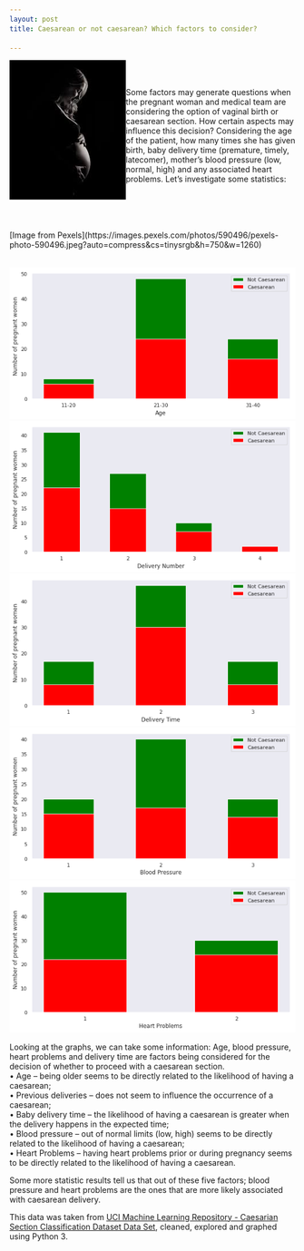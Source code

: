 ```yaml
---
layout: post
title: Caesarean or not caesarean? Which factors to consider?

---
```

<img align="left" src="/img/pregnant.jpg">

<br>
<br>

Some factors may generate questions when the pregnant woman and medical team are considering the option of vaginal birth or caesarean section. 
How certain aspects may influence this decision?
Considering the age of the patient, how many times she has given birth, baby delivery time (premature, timely, latecomer), mother’s blood pressure (low, normal, high) and any associated heart problems. Let’s investigate some statistics:

<br>
<br>
<br>
<br>
[Image from Pexels](https://images.pexels.com/photos/590496/pexels-photo-590496.jpeg?auto=compress&cs=tinysrgb&h=750&w=1260)  

<br>
<br>

![](/img/age.png) 
![](/img/delivery_number.png)
![](/img/delivery_time.png)
![](/img/blood_pressure.png)
![](/img/heart_problems.png)

Looking at the graphs, we can take some information: 
Age, blood pressure, heart problems and delivery time are factors being considered for the decision of whether to proceed with a caesarean section.  
•	Age – being older seems to be directly related to the likelihood of having a caesarean;  
•	Previous deliveries – does not seem to influence the occurrence of a caesarean;  
•	Baby delivery time – the likelihood of having a caesarean is greater when the delivery happens in the expected time;  
•	Blood pressure – out of normal limits (low, high) seems to be directly related to the likelihood of having a caesarean;  
•	Heart Problems – having heart problems prior or during pregnancy seems to be directly related to the likelihood of having a caesarean.  

Some more statistic results tell us that out of these five factors; blood pressure and heart problems are the ones that are more likely associated with caesarean delivery.  



This data was taken from [UCI Machine Learning Repository - Caesarian Section Classification Dataset Data Set]( https://archive.ics.uci.edu/ml/datasets/Caesarian+Section+Classification+Dataset), cleaned, explored and graphed using Python 3.
